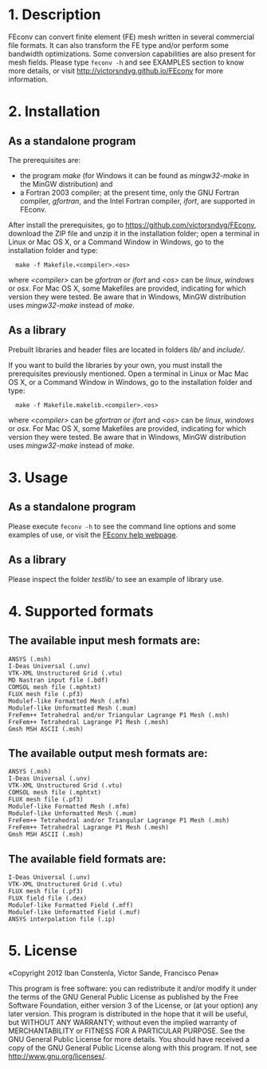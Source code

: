 # 1. Description

FEconv can convert finite element (FE) mesh written in several commercial file formats. It can also transform the FE type and/or perform some bandwidth optimizations. Some conversion capabilities are also present for mesh fields. Please type `feconv -h` and see EXAMPLES section to know more details, or visit <a href="http://victorsndvg.github.io/FEconv/">http://victorsndvg.github.io/FEconv</a> for more information.

# 2. Installation

## As a standalone program

The prerequisites are: 
 - the program _make_ (for Windows it can be found as _mingw32-make_ in the MinGW distribution) and 
 - a Fortran 2003 compiler; at the present time, only the GNU Fortran compiler, _gfortran_, and the Intel Fortran compiler, _ifort_, are supported in FEconv.
 
After install the prerequisites, go to https://github.com/victorsndvg/FEconv, download the ZIP file and unzip it in the installation folder; open a terminal in Linux or Mac OS X, or a Command Window in Windows, go to the installation folder and type:
```shell
  make -f Makefile.<compiler>.<os>
```
where _\<compiler\>_  can be _gfortran_ or _ifort_ and _\<os\>_ can be _linux_, _windows_ or _osx_. For Mac OS X, some Makefiles are provided, indicating for which version they were tested. Be aware that in Windows, MinGW distribution uses _mingw32-make_ instead of _make_.

## As a library

Prebuilt libraries and header files are located in folders _lib/_  and _include/_. 

If you want to build the libraries by your own, you must install the prerequisites previously mentioned. Open a terminal in Linux or Mac Mac OS X, or a Command Window in Windows, go to the installation folder and type:
```shell
  make -f Makefile.makelib.<compiler>.<os>
```
where _\<compiler\>_ can be _gfortran_ or _ifort_ and _\<os\>_ can be _linux_, _windows_ or _osx_. For Mac OS X, some Makefiles are provided, indicating for which version they were tested. Be aware that in Windows, MinGW distribution uses _mingw32-make_ instead of _make_.

# 3. Usage

## As a standalone program

Please execute `feconv -h` to see the command line options and some examples of use, or visit the [FEconv help webpage](http://victorsndvg.github.io/FEconv/). 

## As a library

Please inspect the folder _testlib/_ to see an example of library use. 

# 4. Supported formats
## The available input mesh formats are:

    ANSYS (.msh)
    I-Deas Universal (.unv)
    VTK-XML Unstructured Grid (.vtu)
    MD Nastran input file (.bdf)
    COMSOL mesh file (.mphtxt)
    FLUX mesh file (.pf3)
    Modulef-like Formatted Mesh (.mfm)
    Modulef-like Unformatted Mesh (.mum)
    FreFem++ Tetrahedral and/or Triangular Lagrange P1 Mesh (.msh)
    FreFem++ Tetrahedral Lagrange P1 Mesh (.mesh)
    Gmsh MSH ASCII (.msh)

## The available output mesh formats are:

    ANSYS (.msh)
    I-Deas Universal (.unv)
    VTK-XML Unstructured Grid (.vtu)
    COMSOL mesh file (.mphtxt)
    FLUX mesh file (.pf3)
    Modulef-like Formatted Mesh (.mfm)
    Modulef-like Unformatted Mesh (.mum)
    FreFem++ Tetrahedral and/or Triangular Lagrange P1 Mesh (.msh)
    FreFem++ Tetrahedral Lagrange P1 Mesh (.mesh)
    Gmsh MSH ASCII (.msh)

## The available field formats are:

    I-Deas Universal (.unv)
    VTK-XML Unstructured Grid (.vtu)
    FLUX mesh file (.pf3)
    FLUX field file (.dex)
    Modulef-like Formatted Field (.mff)
    Modulef-like Unformatted Field (.muf)
    ANSYS interpolation file (.ip)

# 5. License

«Copyright 2012 Iban Constenla, Victor Sande, Francisco Pena»

This program is free software: you can redistribute it and/or modify it under the terms of the GNU General Public License as published by the Free Software Foundation, either version 3 of the License, or (at your option) any later version.
This program is distributed in the hope that it will be useful, but WITHOUT ANY WARRANTY; without even the implied warranty of MERCHANTABILITY or FITNESS FOR A PARTICULAR PURPOSE. See the GNU General Public License for more details.
You should have received a copy of the GNU General Public License along with this program. If not, see http://www.gnu.org/licenses/.

